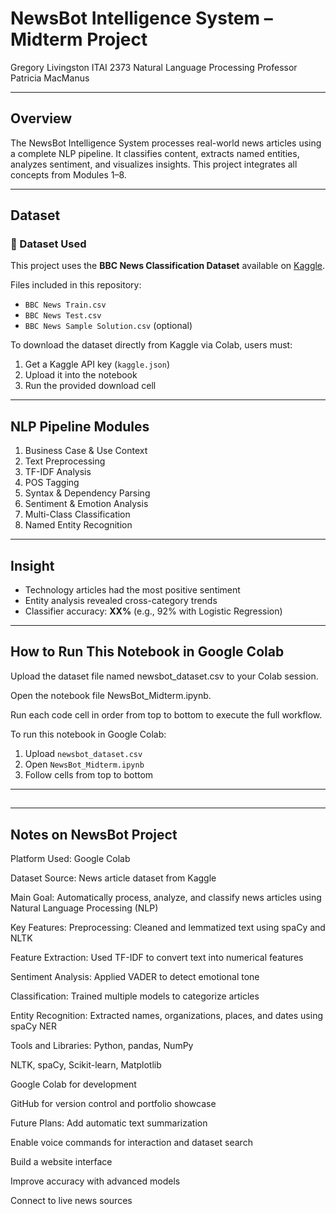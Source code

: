 # NewsBot Intelligence System – Midterm Project
 
Gregory Livingston
ITAI 2373 Natural Language Processing
Professor Patricia MacManus

---

##  Overview

The NewsBot Intelligence System processes real-world news articles using a complete NLP pipeline. It classifies content, extracts named entities, analyzes sentiment, and visualizes insights. This project integrates all concepts from Modules 1–8.

---

##  Dataset

### 📁 Dataset Used

This project uses the **BBC News Classification Dataset** available on [Kaggle](https://www.kaggle.com/datasets/ankurzing/sentiment-analysis-for-financial-news).

Files included in this repository:
- `BBC News Train.csv`
- `BBC News Test.csv`
- `BBC News Sample Solution.csv` (optional)

To download the dataset directly from Kaggle via Colab, users must:
1. Get a Kaggle API key (`kaggle.json`)
2. Upload it into the notebook
3. Run the provided download cell


---

##  NLP Pipeline Modules

1. Business Case & Use Context  
2. Text Preprocessing  
3. TF-IDF Analysis  
4. POS Tagging  
5. Syntax & Dependency Parsing  
6. Sentiment & Emotion Analysis  
7. Multi-Class Classification  
8. Named Entity Recognition  

---

## Insight

- Technology articles had the most positive sentiment  
- Entity analysis revealed cross-category trends  
- Classifier accuracy: **XX%** (e.g., 92% with Logistic Regression)

---

## How to Run This Notebook in Google Colab
Upload the dataset file named newsbot_dataset.csv to your Colab session.

Open the notebook file NewsBot_Midterm.ipynb.

Run each code cell in order from top to bottom to execute the full workflow.

To run this notebook in Google Colab:
1. Upload `newsbot_dataset.csv`
2. Open `NewsBot_Midterm.ipynb`
3. Follow cells from top to bottom

---

## 


---

## Notes on NewsBot Project
Platform Used: Google Colab

Dataset Source: News article dataset from Kaggle

Main Goal: Automatically process, analyze, and classify news articles using Natural Language Processing (NLP)

Key Features:
Preprocessing: Cleaned and lemmatized text using spaCy and NLTK

Feature Extraction: Used TF-IDF to convert text into numerical features

Sentiment Analysis: Applied VADER to detect emotional tone

Classification: Trained multiple models to categorize articles

Entity Recognition: Extracted names, organizations, places, and dates using spaCy NER

Tools and Libraries:
Python, pandas, NumPy

NLTK, spaCy, Scikit-learn, Matplotlib

Google Colab for development

GitHub for version control and portfolio showcase

Future Plans:
Add automatic text summarization

Enable voice commands for interaction and dataset search

Build a website interface

Improve accuracy with advanced models

Connect to live news sources
  

